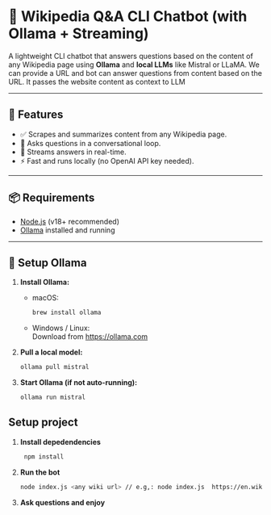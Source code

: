 # 🧠 Wikipedia Q&A CLI Chatbot (with Ollama + Streaming)

A lightweight CLI chatbot that answers questions based on the content of any Wikipedia page using **Ollama** and **local LLMs** like Mistral or LLaMA. We can provide a URL and bot can answer questions from content based on the URL. It passes the website content as context to LLM

---

## 🚀 Features

- ✅ Scrapes and summarizes content from any Wikipedia page.
- 💬 Asks questions in a conversational loop.
- 🔁 Streams answers in real-time.
- ⚡ Fast and runs locally (no OpenAI API key needed).

---

## 📦 Requirements

- [Node.js](https://nodejs.org/) (v18+ recommended)
- [Ollama](https://ollama.com/) installed and running

---

## 🧠 Setup Ollama

1. **Install Ollama:**

   - macOS:  
     ```sh
     brew install ollama
     ```

   - Windows / Linux:  
     Download from https://ollama.com

 2. **Pull a local model:**
    ```sh
    ollama pull mistral
    ```

3. **Start Ollama (if not auto-running):**

   ```sh
   ollama run mistral
   ```
   

    
## Setup project

1. **Install depedendencies**
   ```sh
    npm install
    ```
 
 2. **Run the bot**
    ```sh
    node index.js <any wiki url> // e.g,: node index.js  https://en.wikipedia.org/wiki/Nikola_Tesla
    ```
 3. **Ask questions and enjoy**